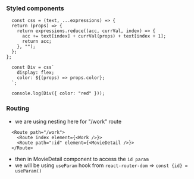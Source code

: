 ### Styled components

```
  const css = (text, ...expressions) => {
  return (props) => {
    return expressions.reduce((acc, currVal, index) => {
      acc += text[index] + currVal(props) + text[index + 1];
      return acc;
    }, "");
  };
};

  const Div = css`
    display: flex;
    color: ${(props) => props.color};
  `;

  console.log(Div({ color: "red" }));

```

### Routing

- we are using nesting here for "/work" route

```
  <Route path="/work">
    <Route index element={<Work />}>
    <Route path=":id" element={<MovieDetail />}>
  </Route>
```

- then in MovieDetail component to access the `id param`
- we will be using `useParam` hook from `react-router-dom` => `const {id} = useParam()`
